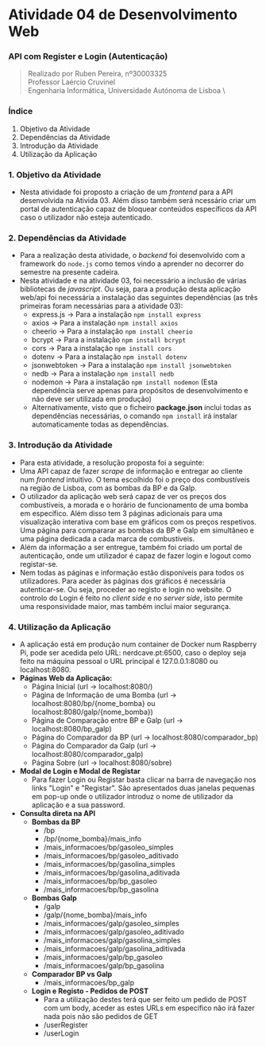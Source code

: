 # Atividade 04 de Desenvolvimento Web

### API com Register e Login (Autenticação)
> Realizado por Ruben Pereira, nº30003325 \
> Professor Laércio Cruvinel \
> Engenharia Informática, Universidade Autónoma de Lisboa \

### Índice

1. Objetivo da Atividade
2. Dependências da Atividade
3. Introdução da Atividade
4. Utilização da Aplicação

### 1. Objetivo da Atividade
* Nesta atividade foi proposto a criação de um *frontend* para a API desenvolvida na Ativida 03. Além disso também será ncessário criar um portal de autenticação capaz de bloquear conteúdos específicos da API caso o utilizador não esteja autenticado.

### 2. Dependências da Atividade
* Para a realização desta atividade, o *backend* foi desenvolvido com a framework do `node.js` como temos vindo a aprender no decorrer do semestre na presente cadeira.
* Nesta atividade e na atividade 03, foi necessário a inclusão de várias bibliotecas de *javascript*. Ou seja, para a produção desta aplicação web/api foi necessária a instalação das seguintes dependências (as três primeiras foram necessárias para a atividade 03):
  * express.js -> Para a instalação `npm install express`
  * axios -> Para a instalação `npm install axios`
  * cheerio -> Para a instalação `npm install cheerio`
  * bcrypt -> Para a instalação `npm install bcrypt`
  * cors -> Para a instalação `npm install cors`
  * dotenv -> Para a instalação `npm install dotenv`
  * jsonwebtoken -> Para a instalação `npm install jsonwebtoken`
  * nedb -> Para a instalação `npm install nedb`
  * nodemon -> Para a instalação `npm install nodemon` (Esta dependência serve apenas para propósitos de desenvolvimento e não deve ser utilizada em produção)
  * Alternativamente, visto que o ficheiro **package.json** inclui todas as dependências necessárias, o comando `npm install` irá instalar automaticamente todas as dependências.

### 3. Introdução da Atividade
* Para esta atividade, a resolução proposta foi a seguinte: 
* Uma API capaz de fazer *scrape* de informação e entregar ao cliente num *frontend* intuitivo. O tema escolhido foi o preço dos combustíveis na região de Lisboa, com as bombas da BP e da Galp.
* O utilizador da aplicação web será capaz de ver os preços dos combustíveis, a morada e o horário de funcionamento de uma bomba em específico. Além disso tem 3 páginas adicionais para uma visualização interativa com base em gráficos com os preços respetivos. Uma página para compararar as bombas da BP e Galp em simultâneo e uma página dedicada a cada marca de combustíveis. 
* Além da informação a ser entregue, também foi criado um portal de autenticação, onde um utilizador é capaz de fazer login e logout como registar-se. 
* Nem todas as páginas e informação estão disponíveis para todos os utilizadores. Para aceder às páginas dos gráficos é necessária autenticar-se. Ou seja, proceder ao registo e login no website. O controlo do Login é feito no *client side* e no *server side*, isto permite uma responsividade maior, mas também inclui maior segurança.

### 4. Utilização da Aplicação
* A aplicação está em produção num container de Docker num Raspberry Pi, pode ser acedida pelo URL: nerdcave.pt:6500, caso o deploy seja feito na máquina pessoal o URL principal é 127.0.0.1:8080 ou localhost:8080.
* **Páginas Web da Aplicação:**
  * Página Inicial (url -> localhost:8080/)
  * Página de Informação de uma Bomba (url -> localhost:8080/bp/{nome_bomba} ou localhost:8080/galp/{nome_bomba})
  * Página de Comparação entre BP e Galp (url -> localhost:8080/bp_galp)
  * Página do Comparador da BP (url -> localhost:8080/comparador_bp)
  * Página do Comparador da Galp (url -> localhost:8080/comparador_galp)
  * Página Sobre (url -> localhost:8080/sobre)
* **Modal de Login e Modal de Registar**
  * Para fazer Login ou Registar basta clicar na barra de navegação nos links "Login" e "Registar". São apresentados duas janelas pequenas em pop-up onde o utilizador introduz o nome de utilizador da aplicação e a sua password. 
* **Consulta direta na API**
  * **Bombas da BP**
    * /bp
    * /bp/{nome_bomba}/mais_info
    * /mais_informacoes/bp/gasoleo_simples
    * /mais_informacoes/bp/gasoleo_aditivado
    * /mais_informacoes/bp/gasolina_simples
    * /mais_informacoes/bp/gasolina_aditivada
    * /mais_informacoes/bp/bp_gasoleo
    * /mais_informacoes/bp/bp_gasolina
  * **Bombas Galp**
    * /galp
    * /galp/{nome_bomba}/mais_info
    * /mais_informacoes/galp/gasoleo_simples
    * /mais_informacoes/galp/gasoleo_aditivado
    * /mais_informacoes/galp/gasolina_simples
    * /mais_informacoes/galp/gasolina_aditivada
    * /mais_informacoes/galp/bp_gasoleo
    * /mais_informacoes/galp/bp_gasolina
  * **Comparador BP vs Galp**
    * /mais_informacoes/bp_galp
  * **Login e Registo - Pedidos de POST**
    * Para a utilização destes terá que ser feito um pedido de POST com um body, aceder as estes URLs em específico não irá fazer nada pois não são pedidos de GET
    * /userRegister
    * /userLogin

